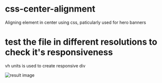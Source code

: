 # css-center-alignment
Aligning element in center using css, paticularly used for hero banners

# test the file in different resolutions to check it's responsiveness

vh units is used to create responsive div

![result image](result.png)